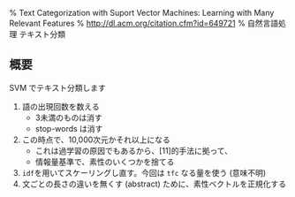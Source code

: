 % Text Categorization with Suport Vector Machines: Learning with Many Relevant Features
% http://dl.acm.org/citation.cfm?id=649721
% 自然言語処理 テキスト分類

## 概要

SVM でテキスト分類します

1. 語の出現回数を数える
    - 3未満のものは消す
    - stop-words は消す
2. この時点で、10,000次元かそれ以上になる
    - これは過学習の原因でもあるから、[11]的手法に拠って、
    - 情報量基準で、素性のいくつかを捨てる
3. `idf`を用いてスケーリングし直す。今回は `tfc` なる量を使う (意味不明)
4. 文ごとの長さの違いを無くす (abstract) ために、素性ベクトルを正規化する
